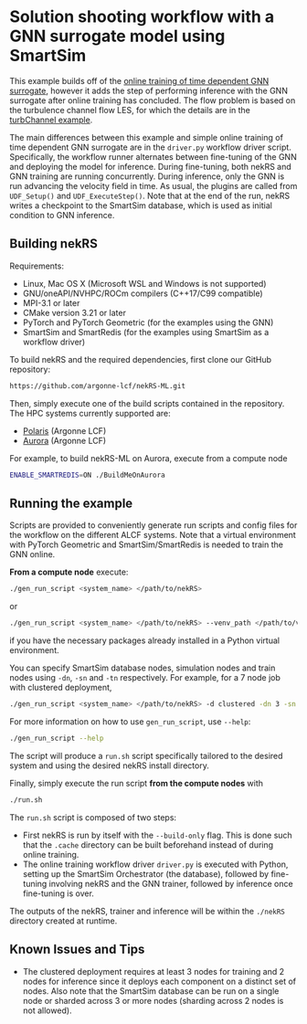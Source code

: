 # Solution shooting workflow with a GNN surrogate model using SmartSim

This example builds off of the [online training of time dependent GNN surrogate](../tgv_gnn_online_traj/README.md), however it adds the step of performing inference with the GNN surrogate after online training has concluded. 
The flow problem is based on the turbulence channel flow LES, for which the details are in the [turbChannel example](../turbChannel/README.md).

The main differences between this example and simple online training of time dependent GNN surrogate are in the `driver.py` workflow driver script. 
Specifically, the workflow runner alternates between fine-tuning of the GNN and deploying the model for inference.
During fine-tuning, both nekRS and GNN training are running concurrently.
During inference, only the GNN is run advancing the velocity field in time.
As usual, the plugins are called from  `UDF_Setup()` and `UDF_ExecuteStep()`. 
Note that at the end of the run, nekRS writes a checkpoint to the SmartSim database, which is used as initial condition to GNN inference.

## Building nekRS

Requirements:
* Linux, Mac OS X (Microsoft WSL and Windows is not supported) 
* GNU/oneAPI/NVHPC/ROCm compilers (C++17/C99 compatible)
* MPI-3.1 or later
* CMake version 3.21 or later 
* PyTorch and PyTorch Geometric (for the examples using the GNN)
* SmartSim and SmartRedis (for the examples using SmartSim as a workflow driver)

To build nekRS and the required dependencies, first clone our GitHub repository:

```sh
https://github.com/argonne-lcf/nekRS-ML.git
```

Then, simply execute one of the build scripts contained in the repository. 
The HPC systems currently supported are:
* [Polaris](https://docs.alcf.anl.gov/polaris/) (Argonne LCF)
* [Aurora](https://docs.alcf.anl.gov/aurora/) (Argonne LCF) 

For example, to build nekRS-ML on Aurora, execute from a compute node

```sh
ENABLE_SMARTREDIS=ON ./BuildMeOnAurora
```

## Running the example

Scripts are provided to conveniently generate run scripts and config files for the workflow on the different ALCF systems.
Note that a virtual environment with PyTorch Geometric and SmartSim/SmartRedis is needed to train the GNN online.

**From a compute node** execute:
```sh
./gen_run_script <system_name> </path/to/nekRS>
```
or
```sh
./gen_run_script <system_name> </path/to/nekRS> --venv_path </path/to/venv/bin/activate>
```
if you have the necessary packages already installed in a Python virtual environment.

You can specify SmartSim database nodes, simulation nodes and train nodes using `-dn`,
`-sn` and `-tn` respectively. For example, for a 7 node job with clustered deployment,
```sh
./gen_run_script <system_name> </path/to/nekRS> -d clustered -dn 3 -sn 1 -tn 3
```

For more information on how to use `gen_run_script`, use `--help`:
```sh
./gen_run_script --help
```

The script will produce a `run.sh` script specifically tailored to the desired system and using the desired nekRS install directory. 

Finally, simply execute the run script **from the compute nodes** with

```bash
./run.sh
```

The `run.sh` script is composed of two steps:

- First nekRS is run by itself with the `--build-only` flag. This is done such that the `.cache` directory can be built beforehand instead of during online training.
- The online training workflow driver `driver.py` is executed with Python, setting up the SmartSim Orchestrator (the database), followed by fine-tuning involving nekRS and the GNN trainer, followed by inference once fine-tuning is over.

The outputs of the nekRS, trainer and inference will be within the `./nekRS` directory created at runtime.

## Known Issues and Tips
- The clustered deployment requires at least 3 nodes for training and 2 nodes for inference since it deploys each component on a distinct set of nodes. Also note that the SmartSim database can be run on a single node or sharded across 3 or more nodes (sharding across 2 nodes is not allowed).
